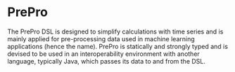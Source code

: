 # PrePro

The PrePro DSL is designed to simplify calculations with time series and
is mainly applied for pre-processing data used in machine learning applications
(hence the name). PrePro is statically and strongly typed and is devised to be
used in an interoperability environment with another language, typically Java,
which passes its data to and from the DSL.